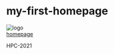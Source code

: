 # my-first-homepage
![logo](https://dark-monkgi.github.io/my-first-homepage/)<br/>
[homepage](https://dark-monkgi.github.io/my-first-homepage/)<br/>

HPC-2021
